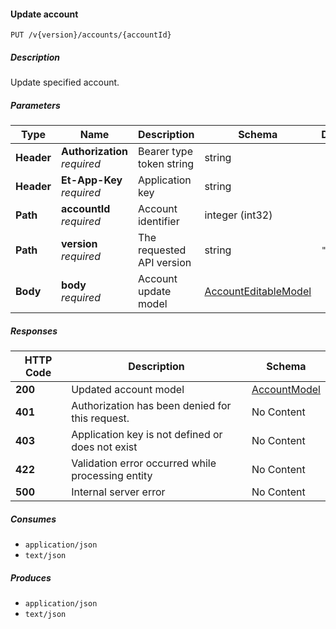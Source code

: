 
<a name="internalaccounts_updateaccount"></a>
#### Update account
```
PUT /v{version}/accounts/{accountId}
```


##### Description
Update specified account.


##### Parameters

|Type|Name|Description|Schema|Default|
|---|---|---|---|---|
|**Header**|**Authorization**  <br>*required*|Bearer type token string|string||
|**Header**|**Et-App-Key**  <br>*required*|Application key|string||
|**Path**|**accountId**  <br>*required*|Account identifier|integer (int32)||
|**Path**|**version**  <br>*required*|The requested API version|string|`"1.0"`|
|**Body**|**body**  <br>*required*|Account update model|[AccountEditableModel](#accounteditablemodel)||


##### Responses

|HTTP Code|Description|Schema|
|---|---|---|
|**200**|Updated account model|[AccountModel](#accountmodel)|
|**401**|Authorization has been denied for this request.|No Content|
|**403**|Application key is not defined or does not exist|No Content|
|**422**|Validation error occurred while processing entity|No Content|
|**500**|Internal server error|No Content|


##### Consumes

* `application/json`
* `text/json`


##### Produces

* `application/json`
* `text/json`



